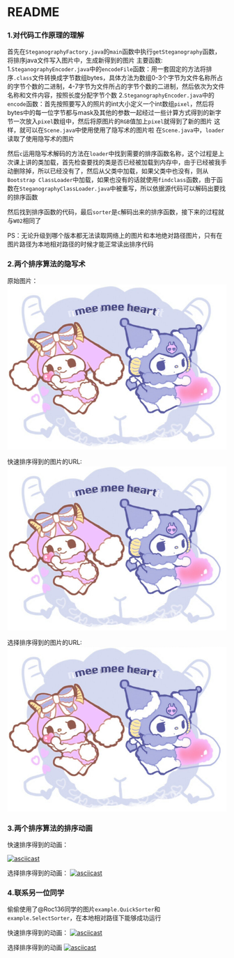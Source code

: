 # README

### 1.对代码工作原理的理解
首先在`SteganographyFactory.java`的`main`函数中执行`getSteganography`函数，将排序java文件写入图片中，生成新得到的图片
主要函数:
1.`SteganographyEncoder.java`中的`encodeFile`函数：用一套固定的方法将排序`.class`文件转换成字节数组bytes，具体方法为数组0-3个字节为文件名称所占的字节个数的二进制，4-7字节为文件所占的字节个数的二进制，然后依次为文件名称和文件内容，按照长度分配字节个数
2.`SteganographyEncoder.java`中的`encode`函数：首先按照要写入的照片的int大小定义一个int数组`pixel`，然后将bytes中的每一位字节都与mask及其他的参数一起经过一些计算方式得到的新字节一次放入`pixel`数组中，然后将原图片的`RGB`值加上`pixel`就得到了新的图片
这样，就可以在`Scene.java`中使用使用了隐写术的图片啦
在`Scene.java`中，`loader`读取了使用隐写术的图片

然后`c`运用隐写术解码的方法在`loader`中找到需要的排序函数名称，这个过程是上次课上讲的类加载，首先检查要找的类是否已经被加载到内存中，由于已经被我手动删除掉，所以已经没有了，然后从父类中加载，如果父类中也没有，则从`Bootstrap ClassLoader`中加载，如果也没有的话就使用`findclass`函数，由于函数在`SteganographyClassLoader.java`中被重写，所以依据源代码可以解码出要找的排序函数

然后找到排序函数的代码，最后`sorter`是`c`解码出来的排序函数，接下来的过程就与`W02`相同了

PS：无论升级到哪个版本都无法读取网络上的图片和本地绝对路径图片，只有在图片路径为本地相对路径的时候才能正常读出排序代码

### 2.两个排序算法的隐写术

原始图片：
![](https://github.com/halipai/MYIMAGES/raw/main/kuromi_melody/km0.jpeg?raw=true)

快速排序得到的图片的URL:
![](https://github.com/halipai/MYIMAGES/raw/main/java_W03/example.QSorter.png?raw=true)

选择排序得到的图片的URL:
![](https://github.com/halipai/MYIMAGES/raw/main/java_W03/example.SSorter.png?raw=true)

### 3.两个排序算法的排序动画

快速排序得到的动画：

[![asciicast](https://asciinema.org/a/440415.png)](https://asciinema.org/a/440415)

选择排序得到的动画：
[![asciicast](https://asciinema.org/a/440413.png)](https://asciinema.org/a/440413)


### 4.联系另一位同学

偷偷使用了@Roc136同学的图片`example.QuickSorter`和`example.SelectSorter`，在本地相对路径下能够成功运行

快速排序得到的动画：
[![asciicast](https://asciinema.org/a/440530.png)](https://asciinema.org/a/440530)


选择排序得到的动画
[![asciicast](https://asciinema.org/a/440529.png)](https://asciinema.org/a/440529)

